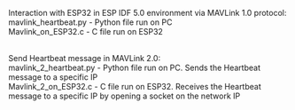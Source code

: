 Interaction with ESP32 in ESP IDF 5.0 environment via MAVLink 1.0 protocol: <br>
mavlink_heartbeat.py - Python file run on PC <br>
Mavlink_on_ESP32.c - C file run on ESP32 <br><br>

Send Heartbeat message in MAVLink 2.0: <br>
mavlink_2_heartbeat.py - Python file run on PC. Sends the Heartbeat message to a specific IP <br>
Mavlink_2_on_ESP32.c - C file run on ESP32. Receives the Heartbeat message to a specific IP by opening a socket on the network IP <br>
